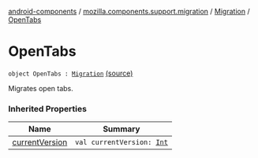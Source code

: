 [android-components](../../index.md) / [mozilla.components.support.migration](../index.md) / [Migration](index.md) / [OpenTabs](./-open-tabs.md)

# OpenTabs

`object OpenTabs : `[`Migration`](index.md) [(source)](https://github.com/mozilla-mobile/android-components/blob/master/components/support/migration/src/main/java/mozilla/components/support/migration/FennecMigrator.kt#L53)

Migrates open tabs.

### Inherited Properties

| Name | Summary |
|---|---|
| [currentVersion](current-version.md) | `val currentVersion: `[`Int`](https://kotlinlang.org/api/latest/jvm/stdlib/kotlin/-int/index.html) |
